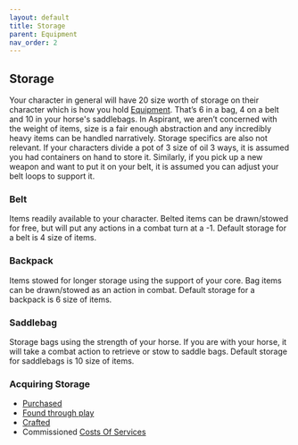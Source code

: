 ```yaml
---
layout: default
title: Storage
parent: Equipment
nav_order: 2
---
```

## Storage
Your character in general will have 20 size worth of storage on their character which is how you hold [Equipment](Equipment). That’s 6 in a bag, 4 on a belt and 10 in your horse's saddlebags. In Aspirant, we aren’t concerned with the weight of items, size is a fair enough abstraction and any incredibly heavy items can be handled narratively. Storage specifics are also not relevant. If your characters divide a pot of 3 size of oil 3 ways, it is assumed you had containers on hand to store it. Similarly, if you pick up a new weapon and want to put it on your belt, it is assumed you can adjust your belt loops to support it.

### Belt
Items readily available to your character. Belted items can be drawn/stowed for free, but will put any actions in a combat turn at a -1. Default storage for a belt is 4 size of items.

### Backpack
Items stowed for longer storage using the support of your core. Bag items can be drawn/stowed as an action in combat. Default storage for a backpack is 6 size of items.

### Saddlebag
Storage bags using the strength of your horse. If you are with your horse, it will take a combat action to retrieve or stow to saddle bags. Default storage for saddlebags is 10 size of items.

### Acquiring Storage
* [Purchased](Example-Storage)
* [Found through play](Equipment#Looting)
* [Crafted](Designing-Storage)
* Commissioned [Costs Of Services](Services#Costs%20Of%20Services)